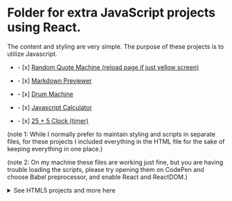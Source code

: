# Folder for extra JavaScript projects using React.
<div>
<p>The content and styling are very simple. The purpose of these projects is to utilize Javascript.</p>

</div>
<ul><li>- [x]  <a href="https://saltyhobo.github.io/freecodecamp/front-end-lib/random-quote-machine.html">Random Quote Machine (reload page if just yellow screen)</a></li></ul>
<ul><li>- [x] <a href="https://saltyhobo.github.io/freecodecamp/front-end-lib/markdown-previewer.html">Markdown Previewer</a></li></ul>
<ul><li>- [x] <a href="https://saltyHobo.github.io/freecodecamp/front-end-lib/drum-machine.html">Drum Machine</a></li></ul>
<ul><li>- [x] <a href="https://SaltyHobo.github.io/freecodecamp/front-end-lib/javascript-calculator.html">Javascript Calculator</a></li></ul>
<ul><li>- [x] <a href="https://SaltyHobo.github.io/freecodecamp/front-end-lib/twentyfive-plus-five-clock.html">25 + 5 Clock (timer)</a></li></ul>




<p>(note 1: While I normally prefer to maintain styling and scripts in separate files, for these projects I included everything in the HTML file for the sake of keeping everything in one place.)</p>
<p>(note 2: On my machine these files are working just fine, but you are having trouble loading the scripts, please try opening them on CodePen and choose Babel preprocessor, and enable React and ReactDOM.)</p>


<p>
<details>
<summary>See HTML5 projects and more here</summary>
  <a href="https://github.com/SaltyHobo/SaltyHobo.github.io">SaltyHobo's Homepage</a>
</details>
  </p>
